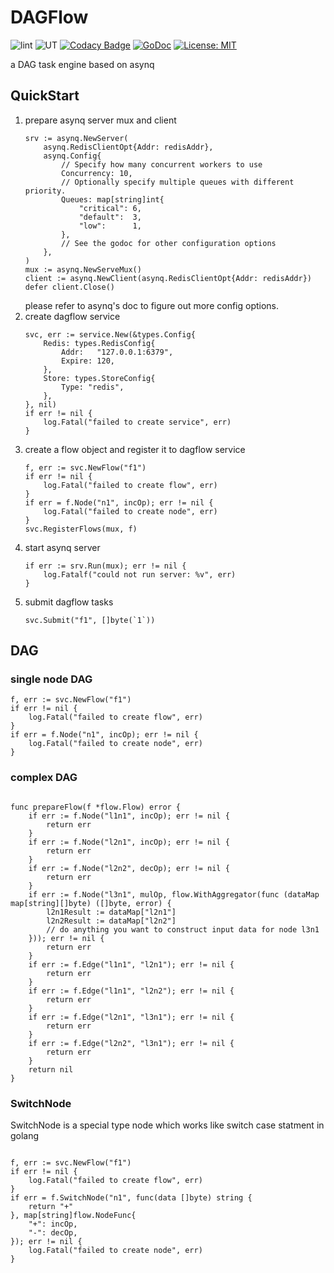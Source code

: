 # DAGFlow

![lint](https://github.com/yuyang0/dagflow/workflows/test/badge.svg)
![UT](https://github.com/yuyang0/dagflow/workflows/golangci-lint/badge.svg)
[![Codacy Badge](https://app.codacy.com/project/badge/Grade/e76c475f817a409d860934a64c603cb1)](https://app.codacy.com/gh/yuyang0/dagflow/dashboard?utm_source=gh&utm_medium=referral&utm_content=&utm_campaign=Badge_grade)
[![GoDoc](https://godoc.org/github.com/yuyang0/dagflow?status.svg)](https://godoc.org/github.com/yuyang0/dagflow)
[![License: MIT](https://img.shields.io/badge/license-MIT-green.svg)](https://opensource.org/licenses/MIT)

a DAG task engine based on asynq

## QuickStart
1. prepare asynq server mux and client
    ```golang
    srv := asynq.NewServer(
		asynq.RedisClientOpt{Addr: redisAddr},
		asynq.Config{
			// Specify how many concurrent workers to use
			Concurrency: 10,
			// Optionally specify multiple queues with different priority.
			Queues: map[string]int{
				"critical": 6,
				"default":  3,
				"low":      1,
			},
			// See the godoc for other configuration options
		},
	)
    mux := asynq.NewServeMux()
    client := asynq.NewClient(asynq.RedisClientOpt{Addr: redisAddr})
    defer client.Close()
    ```
    please refer to asynq's doc to figure out more config options.
2. create dagflow service
    ```golang
    svc, err := service.New(&types.Config{
		Redis: types.RedisConfig{
			Addr:   "127.0.0.1:6379",
			Expire: 120,
		},
	    Store: types.StoreConfig{
		    Type: "redis",
	    },
    }, nil)
    if err != nil {
    	log.Fatal("failed to create service", err)
    }
    ```
3. create a flow object and register it to dagflow service
    ```golang
    f, err := svc.NewFlow("f1")
	if err != nil {
		log.Fatal("failed to create flow", err)
	}
	if err = f.Node("n1", incOp); err != nil {
		log.Fatal("failed to create node", err)
    }
    svc.RegisterFlows(mux, f)
    ```
4. start asynq server
    ```golang
    if err := srv.Run(mux); err != nil {
		log.Fatalf("could not run server: %v", err)
	}
    ```
5. submit dagflow tasks
    ```golang
    svc.Submit("f1", []byte(`1`))
    ```

## DAG
### single node DAG

```golang
f, err := svc.NewFlow("f1")
if err != nil {
    log.Fatal("failed to create flow", err)
}
if err = f.Node("n1", incOp); err != nil {
    log.Fatal("failed to create node", err)
}
```

### complex DAG
```golang

func prepareFlow(f *flow.Flow) error {
	if err := f.Node("l1n1", incOp); err != nil {
		return err
	}
	if err := f.Node("l2n1", incOp); err != nil {
		return err
	}
	if err := f.Node("l2n2", decOp); err != nil {
		return err
	}
	if err := f.Node("l3n1", mulOp, flow.WithAggregator(func (dataMap map[string][]byte) ([]byte, error) {
        l2n1Result := dataMap["l2n1"]
        l2n2Result := dataMap["l2n2"]
        // do anything you want to construct input data for node l3n1
    })); err != nil {
		return err
	}
	if err := f.Edge("l1n1", "l2n1"); err != nil {
		return err
	}
	if err := f.Edge("l1n1", "l2n2"); err != nil {
		return err
	}
	if err := f.Edge("l2n1", "l3n1"); err != nil {
		return err
	}
	if err := f.Edge("l2n2", "l3n1"); err != nil {
		return err
	}
	return nil
}
```

### SwitchNode
SwitchNode is a special type node which works like switch case statment in golang

```golang

f, err := svc.NewFlow("f1")
if err != nil {
    log.Fatal("failed to create flow", err)
}
if err = f.SwitchNode("n1", func(data []byte) string {
    return "+"
}, map[string]flow.NodeFunc{
    "+": incOp,
    "-": decOp,
}); err != nil {
    log.Fatal("failed to create node", err)
}
```